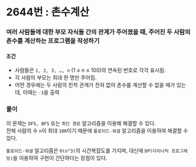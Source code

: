 # 2644번 : 촌수계산
### 여러 사람들에 대한 부모 자식들 간의 관계가 주어졌을 때, 주어진 두 사람의 촌수를 계산하는 프로그램을 작성하기
#### 조건
- 사람들은 `1, 2, 3, …, n` (1 ≤ n ≤ 100)의 연속된 번호로 각각 표시됨.
- 각 사람의 부모는 최대 한 명만 주어짐.
- 어떤 경우에는 두 사람의 친척 관계가 전혀 없어 촌수를 계산할 수 없을 때가 있는데, 이때는 `-1`을 출력
### 풀이
이 문제는 `DFS, BFS` 또는 `최단 경로` 알고리즘을 이용해 해결할 수 있다.  
전체 사람의 수 `n`이 최대 `100`이기 때문에 `플로이드-워셜` 알고리즘을 이용하여 해결할 수 있다.  

`플로이드-워셜` 알고리즘은 `O(n^3)`의 시간복잡도를 가지며, 대신에 `DP(다이나믹 프로그래밍)`을 이용하여 구현이 간단하다는 장점이 있다.  
